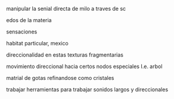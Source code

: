 manipular la senial directa de milo a traves de sc

edos de la materia

sensaciones

habitat particular, mexico

direccionalidad en estas texturas fragmentarias

movimiento direccional hacia certos nodos especiales I.e. arbol

matrial de gotas refinandose como cristales

trabajar herramientas para trabajar sonidos largos y direccionales
